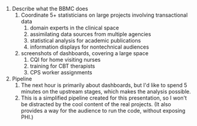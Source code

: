 
1. Describe what the BBMC does
    1. Coordinate 5+ statisticians on large projects involving transactional data
        1. domain experts in the clinical space
        1. assimilating data sources from multiple agencies
        1. statistical analysis for academic publications
        1. information displays for nontechnical audiences
    1. screenshots of dashboards, covering a large space
        1. CQI for home visiting nurses
        1. training for CBT therapists
        1. CPS worker assignments
1. Pipeline
    1. The next hour is primarily about dashboards, but I'd like to spend 5 minutes on the upstream stages, which makes the analysis possible.
    1. This is a simplified pipeline created for this presentation, so I won't be distracted by the cool content of the real projects.  (It also provides a way for the audience to run the code, without exposing PHI.)
